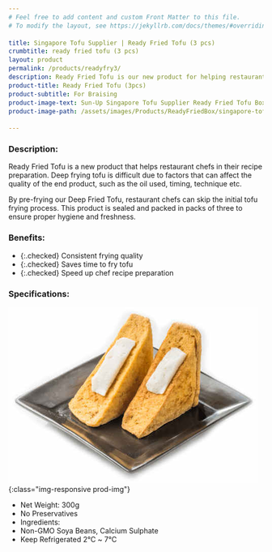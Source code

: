 ```yaml
---
# Feel free to add content and custom Front Matter to this file.
# To modify the layout, see https://jekyllrb.com/docs/themes/#overriding-theme-defaults

title: Singapore Tofu Supplier | Ready Fried Tofu (3 pcs)
crumbtitle: ready fried tofu (3 pcs)
layout: product
permalink: /products/readyfry3/
description: Ready Fried Tofu is our new product for helping restaurant chefs who deep fry their tofu. Ready Fried Tofu is pre-fried beforehand by us to ensure consistent quality and freshness before sending to our customers.
product-title: Ready Fried Tofu (3pcs)
product-subtitle: For Braising
product-image-text: Sun-Up Singapore Tofu Supplier Ready Fried Tofu Box
product-image-path: /assets/images/Products/ReadyFriedBox/singapore-tofu-supplier-sun-up-ready-fried-tofu-box.jpg

---
```

### Description:
Ready Fried Tofu is a new product that helps restaurant chefs in their recipe preparation. 
Deep frying tofu is difficult due to factors that can affect 
the quality of the end product, such as the oil used, timing, technique etc.


By pre-frying our Deep Fried Tofu, restaurant chefs can skip the initial tofu frying process. 
This product is sealed and packed in packs of three to ensure proper hygiene and freshness.

### Benefits:
- {:.checked} Consistent frying quality
- {:.checked} Saves time to fry tofu
- {:.checked} Speed up chef recipe preparation

### Specifications:
![Sun-Up Singapore Tofu Supplier niang tofu product example](/assets/images/Products/ReadyFriedBox/singapore-tofu-supplier-sun-up-ready-fried-tofu-box-product-thumbnail.jpeg){:class="img-responsive prod-img"}
-  Net Weight: 300g
-  No Preservatives
-  Ingredients:
-  Non-GMO Soya Beans, Calcium Sulphate
-  Keep Refrigerated 2℃ ~ 7℃